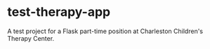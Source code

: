 # test-therapy-app
A test project for a Flask part-time position at Charleston Children's Therapy Center.
